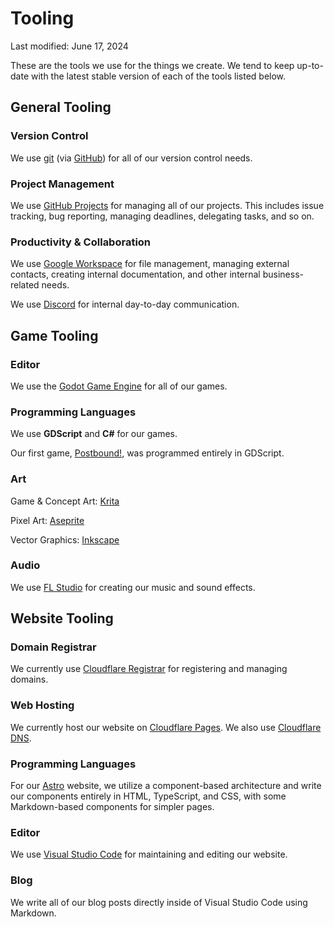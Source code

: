---
---

# Tooling
Last modified: June 17, 2024

These are the tools we use for the things we create. We tend to keep up-to-date with the latest stable version of each of the tools listed below.

## General Tooling

### Version Control

We use [git](https://www.git-scm.com/) (via [GitHub](https://github.com/)) for all of our version control needs.

### Project Management

We use [GitHub Projects](https://docs.github.com/en/issues/planning-and-tracking-with-projects/learning-about-projects/about-projects) for managing all of our projects. This includes issue tracking, bug reporting, managing deadlines, delegating tasks, and so on.

### Productivity & Collaboration

We use [Google Workspace](https://workspace.google.com/) for file management, managing external contacts, creating internal documentation, and other internal business-related needs.

We use [Discord](https://discord.com/) for internal day-to-day communication.

## Game Tooling

### Editor

We use the [Godot Game Engine](https://godotengine.org/) for all of our games.

### Programming Languages

We use **GDScript** and **C#** for our games.

Our first game, [Postbound!](/games/postbound), was programmed entirely in GDScript.

### Art

Game & Concept Art: [Krita](https://krita.org/)

Pixel Art: [Aseprite](https://aseprite.org/)

Vector Graphics: [Inkscape](https://inkscape.org/)

### Audio

We use [FL Studio](https://www.image-line.com/) for creating our music and sound effects.

## Website Tooling

### Domain Registrar

We currently use [Cloudflare Registrar](https://www.cloudflare.com/products/registrar/) for registering and managing domains.

### Web Hosting

We currently host our website on [Cloudflare Pages](https://pages.cloudflare.com/). We also use [Cloudflare DNS](https://www.cloudflare.com/application-services/products/dns/).

### Programming Languages

For our [Astro](https://astro.build/) website, we utilize a component-based architecture and write our components entirely in HTML, TypeScript, and CSS, with some Markdown-based components for simpler pages.

### Editor

We use [Visual Studio Code](https://code.visualstudio.com/) for maintaining and editing our website.

### Blog

We write all of our blog posts directly inside of Visual Studio Code using Markdown.
